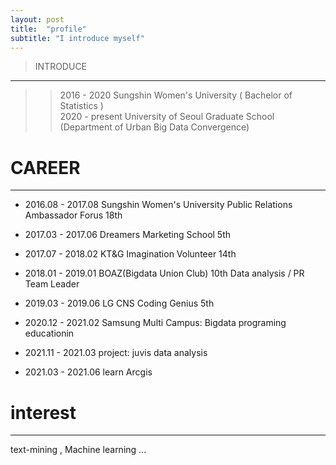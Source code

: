 ```yaml
---
layout: post
title:  "profile"
subtitle: "I introduce myself"
---
```



> INTRODUCE
-------------
>> 2016 - 2020      Sungshin Women's University ( Bachelor of Statistics )  
>> 2020 - present   University of Seoul Graduate School (Department of Urban Big Data Convergence) 


# CAREER
------------
- 2016.08 - 2017.08   Sungshin Women's University Public Relations Ambassador Forus 18th 
- 2017.03 - 2017.06   Dreamers Marketing School 5th 
- 2017.07 - 2018.02   KT&G Imagination Volunteer 14th
- 2018.01 - 2019.01   BOAZ(Bigdata Union Club) 10th  Data analysis  / PR Team Leader
- 2019.03 - 2019.06   LG CNS Coding Genius 5th
- 2020.12 - 2021.02   Samsung Multi Campus: Bigdata programing educationin

- 2021.11 - 2021.03   project: juvis data analysis   
- 2021.03 - 2021.06   learn Arcgis
  
  
# interest
-----------
text-mining , Machine learning ...



